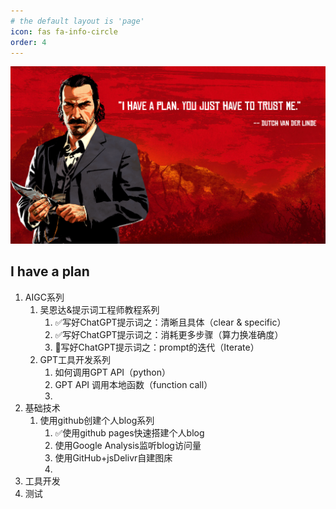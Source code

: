 ```yaml
---
# the default layout is 'page'
icon: fas fa-info-circle
order: 4
---
```


![西部点子王](/assets/image/dutch.png)

## I have a plan

1. AIGC系列
    1. 吴恩达&提示词工程师教程系列
        1. :white_check_mark:写好ChatGPT提示词之：清晰且具体（clear & specific）
        2. :white_check_mark:写好ChatGPT提示词之：消耗更多步骤（算力换准确度）
        3. :running:写好ChatGPT提示词之：prompt的迭代（Iterate）
    2. GPT工具开发系列
        1. 如何调用GPT API（python）
        2. GPT API 调用本地函数（function call）
        3. 
2. 基础技术
    1. 使用github创建个人blog系列
        1. :white_check_mark:使用github pages快速搭建个人blog
        2. 使用Google Analysis监听blog访问量
        3. 使用GitHub+jsDelivr自建图床
        4. 
3. 工具开发
4. 测试


